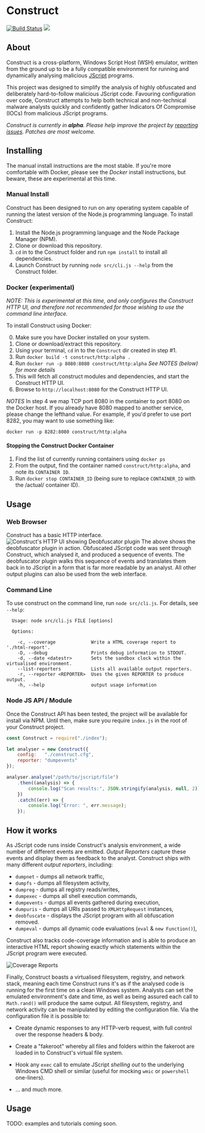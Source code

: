 # Construct

[![Build Status](https://travis-ci.org/bobbystacksmash/Construct.svg?branch=master)](https://travis-ci.org/bobbystacksmash/Construct)
![](https://img.shields.io/badge/version-alpha-%23ff69b4.svg)

## About

Construct is a cross-platform, Windows Script Host (WSH) emulator, written from
the ground up to be a fully compatible environment for running and dynamically
analysing malicious [JScript](https://en.wikipedia.org/wiki/JScript) programs.

This project was designed to simplify the analysis of highly
obfuscated and deliberately hard-to-follow malicious JScript code.
Favouring configuration over code, Construct attempts to help both
technical and non-technical malware analysts quickly and confidently
gather Indicators Of Compromise (IOCs) from malicious JScript
programs.

_Construct is currently in **alpha**.  Please help improve
the project by [reporting issues](https://github.com/bobbystacksmash/Construct/issues).
Patches are most welcome._

## Installing
The manual install instructions are the most stable.  If you're more comfortable
with Docker, please see the *Docker* install instructions, but beware, these are
experimental at this time.

### Manual Install
Construct has been designed to run on any operating system capable of running
the latest version of the Node.js programming language.  To install Construct:

1. Install the Node.js programming language and the Node Package Manager (NPM).
2. Clone or download this repository.
3. `cd` in to the Construct folder and run `npm install` to install all dependencies.
4. Launch Construct by running `node src/cli.js --help` from the Construct folder.

### Docker (experimental)
_NOTE: This is experimental at this time, and only configures the Construct HTTP UI,
and therefore not recommended for those wishing to use the command line interface._

To install Construct using Docker:

0. Make sure you have Docker installed on your system.
1. Clone or download/extract this repository.
2. Using your terminal, `cd` in to the `Construct` dir created in step #1.
3. Run `docker build -t construct/http:alpha .`
4. Run `docker run -p 8080:8080 construct/http:alpha` _See NOTES (below) for more details_
5. This will fetch all construct modules and dependencies, and start the Construct HTTP UI.
6. Browse to `http://localhost:8080` for the Construct HTTP UI.

_NOTES_
In step 4 we map TCP port 8080 in the container to port 8080 on the Docker host.  If you
already have 8080 mapped to another service, please change the lefthand value.  For example,
if you'd prefer to use port 8282, you may want to use something like:

`docker run -p 8282:8080 construct/http:alpha`

#### Stopping the Construct Docker Container
1. Find the list of currently running containers using `docker ps`
2. From the output, find the container named `construct/http:alpha`, and note its `CONTAINER ID`.
3. Run `docker stop CONTAINER_ID` (being sure to replace `CONTAINER_ID` with the /actual/ container ID).

## Usage

### Web Browser

Construct has a basic HTTP interface.
![Construct's HTTP UI showing Deobfuscator plugin](https://raw.githubusercontent.com/wiki/bobbystacksmash/Construct/images/general/deobfuscator-http.png)
The above shows the deobfuscator plugin in action.  Obfuscated JScript code
was sent through Construct, which analysed it, and produced a sequence of events.
The deobfuscator plugin walks this sequence of events and translates them back in
to JScript in a form that is far more readable by an analyst.  All other output plugins
can also be used from the web interface.

### Command Line

To use construct on the command line, run `node src/cli.js`.  For
details, see `--help`:

```
  Usage: node src/cli.js FILE [options]

  Options:

    -c, --coverage             Write a HTML coverage report to './html-report'.
    -D, --debug                Prints debug information to STDOUT.
    -d, --date <datestr>       Sets the sandbox clock within the virtualised environment.
    --list-reporters           Lists all available output reporters.
    -r, --reporter <REPORTER>  Uses the given REPORTER to produce output.
    -h, --help                 output usage information

```

### Node JS API / Module

Once the Construct API has been tested, the project will be available
for install via NPM.  Until then, make sure you require `index.js` in
the root of your Construct project.

```javascript
const Construct = require("./index");

let analyser = new Construct({
    config:   "./construct.cfg",
    reporter: "dumpevents"
});

analyser.analyse("/path/to/jscript/file")
    .then((analysis) => {
        console.log("Scan results:", JSON.stringify(analysis, null, 2));
    })
    .catch((err) => {
        console.log("Error: ", err.message);
    });
```

## How it works

As JScript code runs inside Construct's analysis environment, a wide number of
different events are emitted.  *Output Reporters* capture these events and
display them as feedback to the analyst.  Construct ships with many different
_output reporters_, including:

 * `dumpnet`     - dumps all network traffic,
 * `dumpfs`      - dumps all filesystem activity,
 * `dumpreg`     - dumps all registry reads/writes,
 * `dumpexec`    - dumps all shell execution commands,
 * `dumpevents`  - dumps all events gathered during execution,
 * `dumpuris`    - dumps all URIs passed to `XMLHttpRequest` instances,
 * `deobfuscate` - displays the JScript program with all obfuscation removed.
 * `dumpeval`    - dumps all dynamic code evaluations (`eval` & `new Function()`),

Construct also tracks code-coverage information and is able to produce an
interactive HTML report showing exactly which statements within the JScript
program were executed.

![Coverage Reports](https://raw.githubusercontent.com/wiki/bobbystacksmash/Construct/images/general/coverage-report.png)

Finally, Construct boasts a virtualised filesystem, registry, and network
stack, meaning each time Construct runs it's as if the analysed code is running
for the first time on a clean Windows system.  Analysts can set the emulated
environment's date and time, as well as being assured each call to
`Math.rand()` will produce the same output.  All filesystem, registry, and
network activity can be manipulated by editing the configuration file.  Via the
configuration file it is possible to:

 * Create dynamic responses to any HTTP-verb request, with full control over
   the response headers & body.

 * Create a "fakeroot" whereby all files and folders within the fakeroot are
   loaded in to Construct's virtual file system.

 * Hook any `exec` call to emulate JScript _shelling out_ to the underlying
   Windows CMD shell or similar (useful for mocking `wmic` or `powershell`
   one-liners).

 * ... and much more.


## Usage


TODO: examples and tutorials coming soon.
